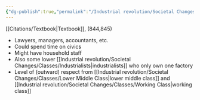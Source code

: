 ```yaml
---
{"dg-publish":true,"permalink":"/Industrial revolution/Societal Changes/Classes/Upper Middle Class/"}
---
```


[[Citations/Textbook\|Textbook]], (844,845)
*  Lawyers, managers, accountants, etc.
* Could spend time on civics
* Might have household staff
* Also some lower [[Industrial revolution/Societal Changes/Classes/Industrialists\|industrialists]] who only own one factory
* Level of (outward) respect from [[Industrial revolution/Societal Changes/Classes/Lower Middle Class\|lower middle class]] and [[Industrial revolution/Societal Changes/Classes/Working Class\|working class]]